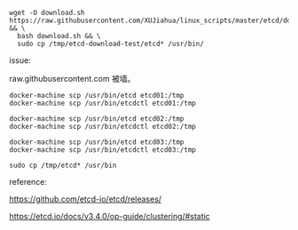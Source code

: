 
```
wget -O download.sh https://raw.githubusercontent.com/XUJiahua/linux_scripts/master/etcd/download.sh && \
  bash download.sh && \
  sudo cp /tmp/etcd-download-test/etcd* /usr/bin/
```

issue:

raw.githubusercontent.com 被墙。

```
docker-machine scp /usr/bin/etcd etcd01:/tmp
docker-machine scp /usr/bin/etcdctl etcd01:/tmp

docker-machine scp /usr/bin/etcd etcd02:/tmp
docker-machine scp /usr/bin/etcdctl etcd02:/tmp

docker-machine scp /usr/bin/etcd etcd03:/tmp
docker-machine scp /usr/bin/etcdctl etcd03:/tmp
```

```
sudo cp /tmp/etcd* /usr/bin
```

reference:

https://github.com/etcd-io/etcd/releases/


https://etcd.io/docs/v3.4.0/op-guide/clustering/#static
